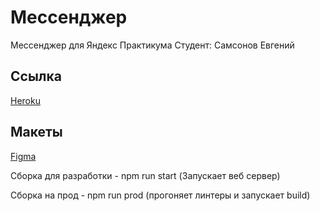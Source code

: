 # Мессенджер

Мессенджер для Яндекс Практикума
Студент: Самсонов Евгений

## Ссылка

[Heroku](https://jeysmsg.herokuapp.com/)

## Макеты

[Figma](https://www.figma.com/file/ZbIeHga0I7rLmGDlz3PdEy/Messenger-by-Jey?node-id=0%3A1&viewport=-111%2C353%2C0.09576388448476791)

Сборка для разработки - npm run start (Запускает веб сервер)

Сборка на прод - npm run prod (прогоняет линтеры и запускает build)
